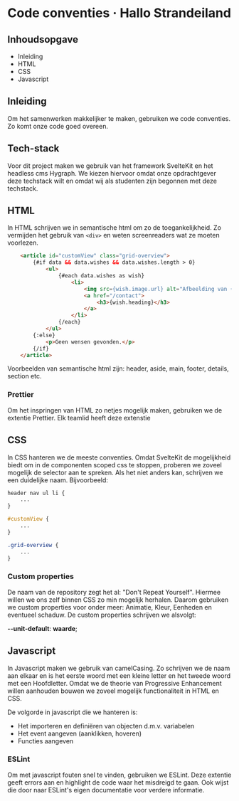 # Code conventies · Hallo Strandeiland

## Inhoudsopgave
* Inleiding
* HTML
* CSS
* Javascript

## Inleiding
Om het samenwerken makkelijker te maken, gebruiken we code conventies. Zo komt onze code goed overeen. 

## Tech-stack
Voor dit project maken we gebruik van het framework SvelteKit en het headless cms Hygraph. We kiezen hiervoor omdat onze opdrachtgever deze techstack wilt en omdat wij als studenten zijn begonnen met deze techstack.

## HTML
In HTML schrijven we in semantische html om zo de toegankelijkheid. Zo vermijden het gebruik van `<div>` en weten screenreaders wat ze moeten voorlezen. 

```html
	<article id="customView" class="grid-overview">
        {#if data && data.wishes && data.wishes.length > 0}
            <ul>
                {#each data.wishes as wish}
                    <li>
                        <img src={wish.image.url} alt="Afbeelding van {wish.heading}" />
                        <a href="/contact">
                            <h3>{wish.heading}</h3>
                        </a>
                    </li>
                {/each}
            </ul>
        {:else}
            <p>Geen wensen gevonden.</p>
        {/if}
    </article>
```

Voorbeelden van semantische html zijn: header, aside, main, footer, details, section etc.

### Prettier
Om het inspringen van HTML zo netjes mogelijk maken, gebruiken we de extentie Prettier. Elk teamlid heeft deze extenstie 

## CSS
In CSS hanteren we de meeste conventies. Omdat SvelteKit de mogelijkheid biedt om in de componenten scoped css te stoppen, proberen we zoveel mogelijk de selector aan te spreken. Als het niet anders kan, schrijven we een duidelijke naam. Bijvoorbeeld:

```css
header nav ul li {
    ...
}

#customView {
    ...
}

.grid-overview {
    ...
}
```

### Custom properties
De naam van de repository zegt het al: "Don't Repeat Yourself". Hiermee willen we ons zelf binnen CSS zo min mogelijk herhalen. Daarom gebruiken we custom properties voor onder meer: Animatie, Kleur, Eenheden en eventueel schaduw. De custom properties schrijven we alsvolgt:

**--unit-default**: **waarde**;

## Javascript

In Javascript maken we gebruik van camelCasing. Zo schrijven we de naam aan elkaar en is het eerste woord met een kleine letter en het tweede woord met een Hoofdletter. Omdat we de theorie van Progressive Enhancement willen aanhouden bouwen we zoveel mogelijk functionaliteit in HTML en CSS. 

De volgorde in javascript die we hanteren is: 
* Het importeren en definiëren van objecten d.m.v. variabelen
* Het event aangeven (aanklikken, hoveren)
* Functies aangeven

### ESLint

Om met javascript fouten snel te vinden, gebruiken we ESLint. Deze extentie geeft errors aan en highlight de code waar het misdreigd te gaan. Ook wijst die door naar ESLint's eigen documentatie voor verdere informatie.
